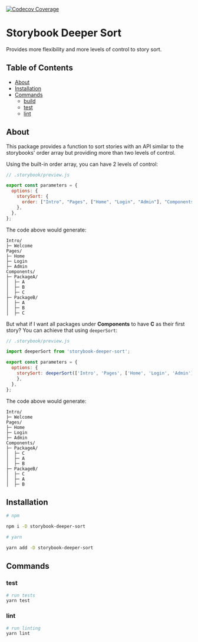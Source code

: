 [![Codecov Coverage](https://codecov.io/gh/alex-tavares/storybook-deeper-sort/branch/main/graph/badge.svg)](https://codecov.io/gh/alex-tavares/storybook-deeper-sort)

# Storybook Deeper Sort

Provides more flexibility and more levels of control to story sort.

## Table of Contents

- [About](#about)
- [Installation](#installation)
- [Commands](#commands)
  - [build](#build)
  - [test](#test)
  - [lint](#lint)

## About

This package provides a function to sort stories with an API similar to the storybooks' order array but providing more than two levels of control.

Using the built-in order array, you can have 2 levels of control:

```js
// .storybook/preview.js

export const parameters = {
  options: {
    storySort: {
      order: ["Intro", "Pages", ["Home", "Login", "Admin"], "Components"],
    },
  },
};
```

The code above would generate:

```
Intro/
├─ Welcome
Pages/
├─ Home
├─ Login
├─ Admin
Components/
├─ PackageA/
│  ├─ A
│  ├─ B
│  ├─ C
├─ PackageB/
│  ├─ A
│  ├─ B
│  ├─ C
```

But what if I want all packages under **Components** to have **C** as their first story? You can achieve that using `deeperSort`:

```js
// .storybook/preview.js

import deeperSort from 'storybook-deeper-sort';

export const parameters = {
  options: {
    storySort: deeperSort(['Intro', 'Pages', ['Home', 'Login', 'Admin'], 'Components', ["*", ["C"]]]),
    },
  },
};
```

The code above would generate:

```
Intro/
├─ Welcome
Pages/
├─ Home
├─ Login
├─ Admin
Components/
├─ PackageA/
│  ├─ C
│  ├─ A
│  ├─ B
├─ PackageB/
│  ├─ C
│  ├─ A
│  ├─ B
```

## Installation

```bash
# npm

npm i -D storybook-deeper-sort

# yarn

yarn add -D storybook-deeper-sort
```

## Commands

### test

```bash
# run tests
yarn test
```

### lint

```bash
# run linting
yarn lint
```

